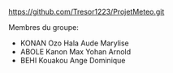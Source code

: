https://github.com/Tresor1223/ProjetMeteo.git

Membres du groupe:

- KONAN Ozo Hala Aude Marylise
- ABOLE Kanon Max Yohan Arnold
- BEHI Kouakou Ange Dominique